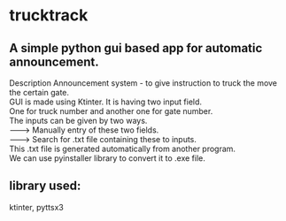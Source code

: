 # **trucktrack**
## A simple python gui based app for automatic announcement.
Description
Announcement system - to give instruction to truck the move the certain gate.               
GUI is made using Ktinter. It is having two input field.                 
One for truck number and another one for gate number.             
The inputs can be given by two ways.              
---> Manually entry of these two fields.                 
---> Search for .txt file containing these to inputs.                
     This .txt file is generated automatically from another program.               
We can use pyinstaller library to convert it to .exe file.      

## library used:               
ktinter, pyttsx3
